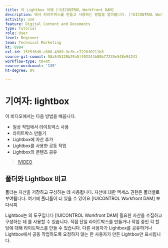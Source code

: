 ```yaml
---
title: 의 Lightbox 이해 [!UICONTROL Workfront DAM]
description: 에서 라이트박스를 만들고 사용하는 방법을 알아봅니다. [!UICONTROL Workfront DAM].
activity: use
feature: Digital Content and Documents
type: Tutorial
role: User
level: Beginner
team: Technical Marketing
kt: 8994
exl-id: 15f5f6d8-c808-4989-9cfb-c7226f0211b3
source-git-commit: 58a545120b29a5f492344b89b77235e548e94241
workflow-type: tm+mt
source-wordcount: '139'
ht-degree: 0%

---
```


# 기여자: lightbox

이 비디오에서는 다음 방법을 배웁니다.

* 일상 작업에서 라이트박스 사용
* 라이트박스 만들기
* Lightbox에 자산 추가
* Lightbox를 사용한 공동 작업
* Lightbox의 콘텐츠 공유

>[!VIDEO](https://video.tv.adobe.com/v/335254/?quality=12)

## 폴더와 Lightbox 비교

폴더는 자산을 저장하고 구성하는 데 사용됩니다. 자산에 대한 액세스 권한은 폴더별로 부여됩니다. 여기에 폴더들이 더 있을 수 있어요 [!UICONTROL Workfront DAM] 보다시피

Lightbox는 의 도구입니다 [!UICONTROL Workfront DAM] 필요한 자산을 수집하고 구성하는 데 를 사용할 수 있습니다. 직접 단일 라이트박스를 만들거나 작업 중인 각 할당에 대해 라이트박스를 만들 수 있습니다. 다른 사용자가 Lightbox를 공유하거나 Lightbox에서 공동 작업하도록 요청하지 않는 한 사용자가 만든 Lightbox만 표시됩니다.
